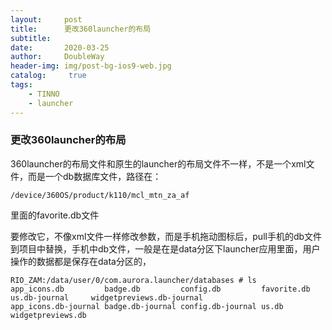 ```yaml
---
layout:     post
title:      更改360launcher的布局
subtitle:  
date:       2020-03-25
author:     DoubleWay
header-img: img/post-bg-ios9-web.jpg
catalog: 	 true
tags:
    - TINNO
    - launcher
---
```


### 更改360launcher的布局

360launcher的布局文件和原生的launcher的布局文件不一样，不是一个xml文件，而是一个db数据库文件，路径在：

`/device/360OS/product/k110/mcl_mtn_za_af`

里面的favorite.db文件

要修改它，不像xml文件一样修改参数，而是手机拖动图标后，pull手机的db文件到项目中替换，手机中db文件，一般是在是data分区下launcher应用里面，用户操作的数据都是保存在data分区的，
```
RIO_ZAM:/data/user/0/com.aurora.launcher/databases # ls
app_icons.db         badge.db         config.db         favorite.db us.db-journal     widgetpreviews.db-journal 
app_icons.db-journal badge.db-journal config.db-journal us.db       widgetpreviews.db 
```


